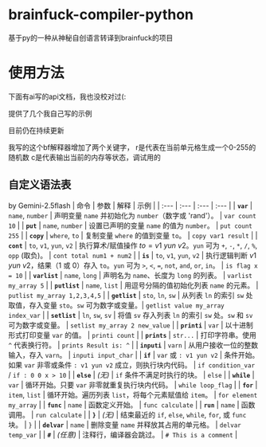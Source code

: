 # brainfuck-compiler-python
基于py的一种从神秘自创语言转译到brainfuck的项目

# 使用方法
下面有ai写的api文档，我也没校对过(:

提供了几个我自己写的示例

目前仍在持续更新

我写的这个bf解释器增加了两个关键字，
r是代表在当前单元格生成一个0-255的随机数
c是代表输出当前的内存等状态，调试用的
## 自定义语法表
by Gemini-2.5flash
| 命令 | 参数 | 解释 | 示例 |
| :--- | :--- | :--- | :--- |
| **`var`** | `name`, `number` | 声明变量 `name` 并初始化为 `number`（数字或 'rand'）。 | `var count 10` |
| **`put`** | `name`, `number` | 设置已声明的变量 `name` 的值为 `number`。 | `put count 255` |
| **`copy`** | `where`, `to` | 复制变量 `where` 的值到变量 `to`。 | `copy var1 result` |
| **`cont`** | `to`, `v1`, `yun`, `v2` | 执行算术/赋值操作 $to = v1 \text{ } yun \text{ } v2$。`yun` 可为 `+`, `-`, `*`, `/`, `%`, `opp` (取负)。 | `cont total num1 + num2` |
| **`is`** | `to`, `v1`, `yun`, `v2` | 执行逻辑判断 $v1 \text{ } yun \text{ } v2$，结果（1 或 0）存入 `to`。`yun` 可为 `>`, `<`, `=`, `not`, `and`, `or`, `in`。 | `is flag x = 10` |
| **`varlist`** | `name`, `long` | 声明名为 `name`、长度为 `long` 的列表。 | `varlist my_array 5` |
| **`putlist`** | `name`, `list` | 用逗号分隔的值初始化列表 `name` 的元素。 | `putlist my_array 1,2,3,4,5` |
| **`getlist`** | `sto`, `ln`, `sw` | 从列表 `ln` 的索引 `sw` 处取值，存入变量 `sto`。`sw` 可为数字或变量。| `getlist value my_array index_var` |
| **`setlist`** | `ln`, `sw`, `sv` | 将值 `sv` 存入列表 `ln` 的索引 `sw` 处。`sw` 和 `sv` 可为数字或变量。 | `setlist my_array 2 new_value` |
| **`printi`** | `var` | 以十进制形式打印变量 `var` 的值。 | `printi count` |
| **`prints`** | `str...` | 打印字符串。使用 `^` 代表换行符。 | `prints Result is: ^` |
| **`inputi`** | `varn` | 从用户接收一位的整数输入，存入 `varn`。 | `inputi input_char` |
| **`if`** | `var` 或 `: v1 yun v2` | 条件开始。如果 `var` 非零或条件 `: v1 yun v2` 成立，则执行块内代码。 | `if condition_var` / `if : 0 0 x > 10` |
| **`else`** | *(无)* | `if` 条件不满足时执行的块。 | `else` |
| **`while`** | `var` | 循环开始。只要 `var` 非零就重复执行块内代码。 | `while loop_flag` |
| **`for`** | `item`, `list` | 循环开始。遍历列表 `list`，将每个元素赋值给 `item`。 | `for element my_array` |
| **`func`** | `name` | 函数定义开始。 | `func calculate` |
| **`run`** | `name` | 函数调用。 | `run calculate` |
| **`}`** | *(无)* | 结束最近的 `if`, `else`, `while`, `for`, 或 `func` 块。 | `}` |
| **`delvar`** | `name` | 删除变量 `name` 并释放其占用的单元格。 | `delvar temp_var` |
| **`#`** | *(任意)* | 注释行，编译器会跳过。 | `# This is a comment` |
